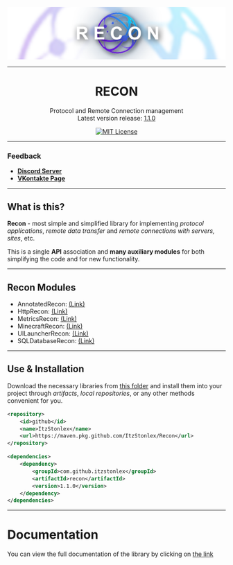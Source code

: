 <div align="center">

![Logo](recon_logo.png)

---

# RECON

Protocol and Remote Connection management
<br>
Latest version release: [1.1.0](https://github.com/ItzStonlex/Recon/releases/tag/1.1.0)

[![MIT License](https://img.shields.io/github/license/pl3xgaming/Purpur?&logo=github)](LICENSE)

---
</div>

### Feedback

+ **[Discord Server](https://discord.gg/GmT9pUy8af)**
+ **[VKontakte Page](https://vk.com/itzstonlex)**

---

## What is this?

**Recon** - most simple and simplified 
library for implementing _protocol applications_, 
_remote data transfer_ and _remote connections with 
servers, sites_, etc.

This is a single **API** association and **many auxiliary 
modules** for both simplifying the code and for new 
functionality.

---

## Recon Modules

* AnnotatedRecon: [(Link)](annotated-recon)
* HttpRecon: [(Link)](http-recon)
* MetricsRecon: [(Link)](metrics-recon)
* MinecraftRecon: [(Link)](minecraft-recon)
* UILauncherRecon: [(Link)](launcher-ui-recon)
* SQLDatabaseRecon: [(Link)](sql-database-recon)

---

## Use & Installation

Download the necessary libraries from [this folder](target-compiled) 
and install them into your project through *artifacts*, 
*local repositories*, or any other methods convenient for you.

```xml
<repository>
    <id>github</id>
    <name>ItzStonlex</name>
    <url>https://maven.pkg.github.com/ItzStonlex/Recon</url>
</repository>
```

```xml
<dependencies>
    <dependency>
        <groupId>com.github.itzstonlex</groupId>
        <artifactId>recon</artifactId>
        <version>1.1.0</version>
    </dependency>
</dependencies>
```

---

# Documentation

You can view the full documentation of the library by clicking on 
[the link](https://github.com/ItzStonlex/Recon/wiki)
